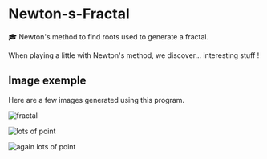 # Newton-s-Fractal
🎓 Newton's method to find roots used to generate a fractal.

When playing a little with Newton's method, we discover... interesting stuff !

## Image exemple
Here are a few images generated using this program.

![fractal](https://user-images.githubusercontent.com/75045140/180577189-c3eb7593-2aa0-4cf9-b676-ea46d498707e.png)

![lots of point](https://user-images.githubusercontent.com/75045140/180577363-b1803eb3-8e2d-4b2a-88d1-874d37b7d485.png)

![again lots of point](https://user-images.githubusercontent.com/75045140/180578812-b4c23c04-b955-42db-81c3-de79cc7ccac8.png)